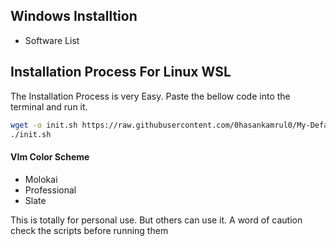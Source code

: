 ## Windows Installtion
* Software List

## Installation Process For Linux WSL
The Installation Process is very Easy. Paste the bellow code into the terminal and run it. 
```bash
wget -o init.sh https://raw.githubusercontent.com/0hasankamrul0/My-Default-Settings/install.sh
./init.sh
```

#### VIm Color Scheme
* Molokai
* Professional
* Slate
 
 This is totally for personal use. But others can use it.
 A word of caution check the scripts before running them
